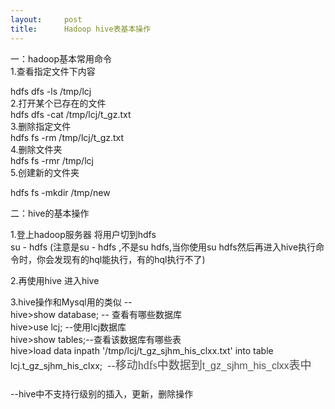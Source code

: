 ```yaml
---
layout:     post
title:      Hadoop hive表基本操作
---
```

<div id="article_content" class="article_content clearfix csdn-tracking-statistics" data-pid="blog" data-mod="popu_307" data-dsm="post">
								            <link rel="stylesheet" href="https://csdnimg.cn/release/phoenix/template/css/ck_htmledit_views-f76675cdea.css">
						<div class="htmledit_views" id="content_views">
                <p></p><div>一：hadoop基本常用命令</div><div>1.查看指定文件下内容</div><p></p><p></p><div>hdfs dfs -ls /tmp/lcj</div><div>2.打开某个已存在的文件</div><div>hdfs dfs -cat /tmp/lcj/t_gz.txt</div><div>3.删除指定文件</div><div>hdfs fs -rm /tmp/lcj/t_gz.txt</div><div>4.删除文件夹</div><div>hdfs fs -rmr /tmp/lcj</div><div>5.创建新的文件夹</div><p></p><div>hdfs fs -mkdir /tmp/new</div><p>二：hive的基本操作</p><p></p><p></p><div>1.登上hadoop服务器 将用户切到hdfs </div><div>su - hdfs (注意是su - hdfs ,不是su hdfs,当你使用su hdfs然后再进入hive执行命令时，你会发现有的hql能执行，有的hql执行不了)</div><p></p><p></p><div><img src="https://img-blog.csdn.net/20180514100112252?watermark/2/text/aHR0cHM6Ly9ibG9nLmNzZG4ubmV0L3dhbmcxMjM0NTU2Ng==/font/5a6L5L2T/fontsize/400/fill/I0JBQkFCMA==/dissolve/70" alt=""></div><div>2.再使用hive 进入hive </div><p></p><p></p><div>3.hive操作和Mysql用的类似 --</div><div><img src="https://img-blog.csdn.net/20180514100358193?watermark/2/text/aHR0cHM6Ly9ibG9nLmNzZG4ubmV0L3dhbmcxMjM0NTU2Ng==/font/5a6L5L2T/fontsize/400/fill/I0JBQkFCMA==/dissolve/70" alt=""></div><div>hive&gt;show database; -- 查看有哪些数据库</div><div>hive&gt;use lcj; --使用lcj数据库</div><div>hive&gt;show tables;--查看该数据库有哪些表</div><div>hive&gt;load data inpath '/tmp/lcj/t_gz_sjhm_his_clxx.txt' into table lcj.t_gz_sjhm_his_clxx;  --<span style="float:none;background-color:transparent;color:rgb(79,79,79);font-family:'Microsoft YaHei';font-size:18px;font-style:normal;font-variant:normal;font-weight:400;letter-spacing:normal;text-align:justify;text-decoration:none;text-indent:0px;text-transform:none;white-space:normal;word-spacing:0px;">移动hdfs中数据到<span style="float:none;background-color:transparent;color:rgb(79,79,79);font-family:'PingFang SC', 'Microsoft YaHei', SimHei, Arial, SimSun;font-size:16px;font-style:normal;font-variant:normal;font-weight:400;letter-spacing:normal;line-height:26px;text-align:justify;text-decoration:none;text-indent:0px;text-transform:none;white-space:normal;word-spacing:0px;">t_gz_sjhm_his_clxx</span>表中</span></div><div><span style="float:none;background-color:transparent;color:rgb(79,79,79);font-family:'Microsoft YaHei';font-size:18px;font-style:normal;font-variant:normal;font-weight:400;letter-spacing:normal;text-align:justify;text-decoration:none;text-indent:0px;text-transform:none;white-space:normal;word-spacing:0px;"><br></span></div>--hive中不支持行级别的插入，更新，删除操作<p></p><div><span style="float:none;background-color:transparent;color:rgb(79,79,79);font-family:'Microsoft YaHei';font-size:18px;font-style:normal;font-variant:normal;font-weight:400;letter-spacing:normal;text-align:justify;text-decoration:none;text-indent:0px;text-transform:none;white-space:normal;word-spacing:0px;"><br></span></div><p></p><p></p><p></p><p></p><p></p><p></p><div><br></div><p></p><div><br></div>            </div>
                </div>